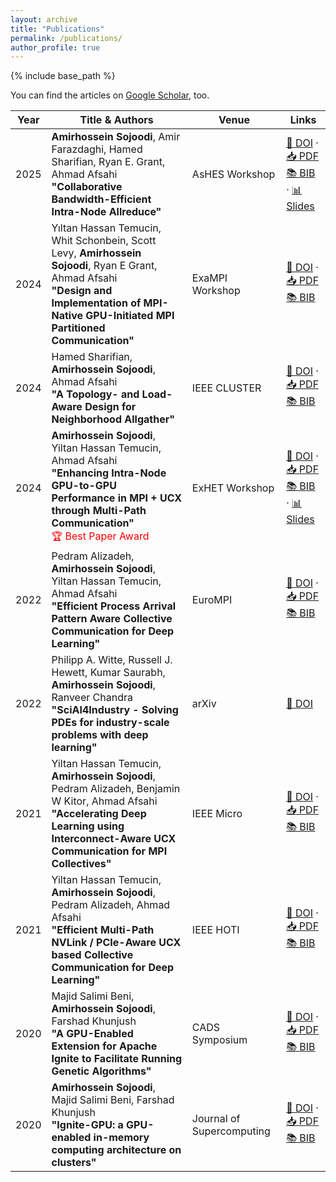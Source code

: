 ```yaml
---
layout: archive
title: "Publications"
permalink: /publications/
author_profile: true
---
```

{% include base_path %}

You can find the articles on [Google Scholar](https://scholar.google.co.uk/citations?hl=en&user=Dr5nIRYAAAAJ), too.

| Year | Title & Authors                                                                                                                                                                                                          | Venue                     | Links                                                                                                                                                                                                                                                                                                                                 |
| ---- | ------------------------------------------------------------------------------------------------------------------------------------------------------------------------------------------------------------------------ | ------------------------- | ------------------------------------------------------------------------------------------------------------------------------------------------------------------------------------------------------------------------------------------------------------------------------------------------------------------------------------- |
| 2025 | **Amirhossein Sojoodi**, Amir Farazdaghi, Hamed Sharifian, Ryan E. Grant, Ahmad Afsahi <br>**"Collaborative Bandwidth-Efficient Intra-Node Allreduce"**                                                                  | AsHES Workshop            | [📄 DOI](https://doi.org/10.1109/IPDPSW66978.2025.00016) · [📥 PDF](https://amirsojoodi.github.io/files/Publications/2025-AsHES/2025-AsHES.pdf) <br> [📚 BIB](https://amirsojoodi.github.io/files/Publications/2025-AsHES/2025-AsHES.bib) · [📊 Slides](https://amirsojoodi.github.io/files/Publications/2025-AsHES/2025-AsHES-Presentation.pdf)                          |
| 2024 | Yıltan Hassan Temucin, Whit Schonbein, Scott Levy, **Amirhossein Sojoodi**, Ryan E Grant, Ahmad Afsahi <br>**"Design and Implementation of MPI-Native GPU-Initiated MPI Partitioned Communication"**                     | ExaMPI Workshop           | [📄 DOI](https://doi.org/10.1109/SCW63240.2024.00065) · [📥 PDF](https://amirsojoodi.github.io/files/Publications/2024-ExaMPI/2024-ExaMPI.pdf) <br> [📚 BIB](https://amirsojoodi.github.io/files/Publications/2024-ExaMPI/2024-ExaMPI.bib)                                                                                               |
| 2024 | Hamed Sharifian, **Amirhossein Sojoodi**, Ahmad Afsahi <br>**"A Topology- and Load-Aware Design for Neighborhood Allgather"**                                                                                            | IEEE CLUSTER              | [📄 DOI](https://doi.org/10.1109/CLUSTER59578.2024.00019) · [📥 PDF](https://amirsojoodi.github.io/files/Publications/2024-Cluster/2024-Cluster.pdf) <br> [📚 BIB](https://amirsojoodi.github.io/files/Publications/2024-Cluster/2024-Cluster.bib)                                                                                       |
| 2024 | **Amirhossein Sojoodi**, Yiltan Hassan Temucin, Ahmad Afsahi <br>**"Enhancing Intra-Node GPU-to-GPU Performance in MPI + UCX through Multi-Path Communication"**  <br><span style="color:red;">🏆 Best Paper Award</span> | ExHET Workshop            | [📄 DOI](https://doi.org/10.1145/3642961.3643800) · [📥 PDF](https://amirsojoodi.github.io/files/Publications/2024-ExHET/2024-ExHET.pdf) <br> [📚 BIB](https://amirsojoodi.github.io/files/Publications/2024-ExHET/2024-ExHET.bib) · [📊 Slides](https://amirsojoodi.github.io/files/Publications/2024-ExHET/2024-ExHET-Presentation.pdf) |
| 2022 | Pedram Alizadeh, **Amirhossein Sojoodi**, Yiltan Hassan Temucin, Ahmad Afsahi <br>**"Efficient Process Arrival Pattern Aware Collective Communication for Deep Learning"**                                               | EuroMPI                   | [📄 DOI](https://doi.org/10.1145/3555819.3555857) · [📥 PDF](https://amirsojoodi.github.io/files/Publications/2024-EuroMPI/2024-EuroMPI.pdf) <br> [📚 BIB](https://amirsojoodi.github.io/files/Publications/2024-EuroMPI/2024-EuroMPI.bib)                                                                                               |
| 2022 | Philipp A. Witte, Russell J. Hewett, Kumar Saurabh, **Amirhossein Sojoodi**, Ranveer Chandra <br>**"SciAI4Industry - Solving PDEs for industry-scale problems with deep learning"**                                      | arXiv                     | [📄 DOI](https://doi.org/10.48550/arXiv.2211.12709)                                                                                                                                                                                                                                                                                    |
| 2021 | Yiltan Hassan Temucin, **Amirhossein Sojoodi**, Pedram Alizadeh, Benjamin W Kitor, Ahmad Afsahi <br>**"Accelerating Deep Learning using Interconnect-Aware UCX Communication for MPI Collectives"**                      | IEEE Micro                | [📄 DOI](https://doi.org/10.1109/MM.2022.3148670) · [📥 PDF](https://amirsojoodi.github.io/files/Publications/2024-Micro/2024-Micro.pdf) <br> [📚 BIB](https://amirsojoodi.github.io/files/Publications/2024-Micro/2024-Micro.bib)                                                                                                       |
| 2021 | Yiltan Hassan Temucin, **Amirhossein Sojoodi**, Pedram Alizadeh, Ahmad Afsahi <br>**"Efficient Multi-Path NVLink / PCIe-Aware UCX based Collective Communication for Deep Learning"**                                    | IEEE HOTI                 | [📄 DOI](https://doi.org/10.1109/HOTI52880.2021.00018) · [📥 PDF](https://amirsojoodi.github.io/files/Publications/2024-HOTI/2024-HOTI.pdf) <br> [📚 BIB](https://amirsojoodi.github.io/files/Publications/2024-HOTI/2024-HOTI.bib)                                                                                                      |
| 2020 | Majid Salimi Beni, **Amirhossein Sojoodi**, Farshad Khunjush <br>**"A GPU-Enabled Extension for Apache Ignite to Facilitate Running Genetic Algorithms"**                                                                | CADS Symposium            | [📄 DOI](https://doi.org/10.1109/CADS50570.2020.9211857) · [📥 PDF](https://amirsojoodi.github.io/files/Publications/2020-CADS/2020-CADS.pdf) <br> [📚 BIB](https://amirsojoodi.github.io/files/Publications/2020-CADS/2020-CADS.bib)                                                                                                    |
| 2020 | **Amirhossein Sojoodi**, Majid Salimi Beni, Farshad Khunjush <br>**"Ignite-GPU: a GPU-enabled in-memory computing architecture on clusters"**                                                                            | Journal of Supercomputing | [📄 DOI](https://doi.org/10.1007/s11227-020-03390-z) · [📥 PDF](https://amirsojoodi.github.io/files/Publications/2020-Supercomputing/2020-Supercomputing.pdf) <br> [📚 BIB](https://amirsojoodi.github.io/files/Publications/2020-Supercomputing/2020-Supercomputing.bib)                                                                |

<!-- New style rendering if publication categories are defined -->
<!-- {% if site.publication_category %}
  {% for category in site.publication_category  %}
    {% assign title_shown = false %}
    {% for post in site.publications reversed %}
      {% if post.category != category[0] %}
        {% continue %}
      {% endif %}
      {% unless title_shown %}
        <h4>{{ category[1].title }}</h4><hr />
        {% assign title_shown = true %}
      {% endunless %}
      {% include archive-single.html %}
    {% endfor %}
  {% endfor %}
{% else %}
  {% for post in site.publications reversed %}
    {% include archive-single.html %}
  {% endfor %}
{% endif %} -->
